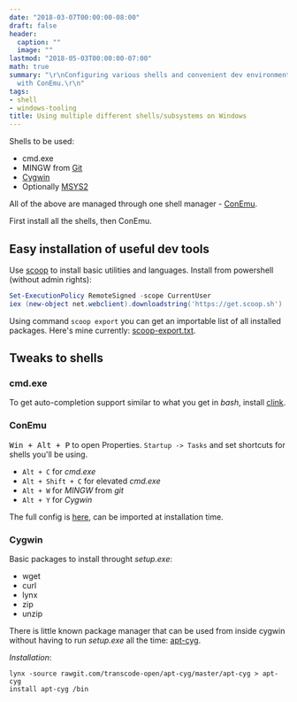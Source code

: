 ```yaml
---
date: "2018-03-07T00:00:00-08:00"
draft: false
header:
  caption: ""
  image: ""
lastmod: "2018-05-03T00:00:00-07:00"
math: true
summary: "\r\nConfiguring various shells and convenient dev environments on Windows
  with ConEmu.\r\n"
tags:
- shell
- windows-tooling
title: Using multiple different shells/subsystems on Windows
---
```


Shells to be used:

- cmd.exe
- MINGW from [Git](https://git-scm.com/download/win)
- [Cygwin](https://cygwin.com/install.html)
- Optionally [MSYS2](http://www.msys2.org/)

All of the above are managed through one shell manager -
[ConEmu](https://conemu.github.io/).  

First install all the shells, then ConEmu.

## Easy installation of useful dev tools

Use [scoop](http://scoop.sh/) to install basic utilities and languages.
Install from powershell (without admin rights):

```powershell
Set-ExecutionPolicy RemoteSigned -scope CurrentUser
iex (new-object net.webclient).downloadstring('https://get.scoop.sh')
```

Using command `scoop export` you can get an importable list of all installed packages.
Here's mine currently: [scoop-export.txt](scoop-export.txt).

## Tweaks to shells

### cmd.exe

To get auto-completion support similar to what you get in _bash_, install
[clink](https://mridgers.github.io/clink/).

### ConEmu

<kbd>Win + Alt + P</kbd> to open Properties. `Startup -> Tasks` and set shortcuts for
shells you'll be using.

- `Alt + C` for _cmd.exe_
- `Alt + Shift + C` for elevated _cmd.exe_
- `Alt + W` for _MINGW_ from _git_
- `Alt + Y` for _Cygwin_

The full config is [here](ConEmu_chhh-2018-03-07.xml), can be imported at installation time.

### Cygwin

Basic packages to install throught _setup.exe_:

- wget
- curl
- lynx
- zip
- unzip

There is little known package manager that can be used from inside cygwin without having
to run _setup.exe_ all the time: [apt-cyg](https://github.com/transcode-open/apt-cyg).

*Installation*:

```
lynx -source rawgit.com/transcode-open/apt-cyg/master/apt-cyg > apt-cyg
install apt-cyg /bin
```
